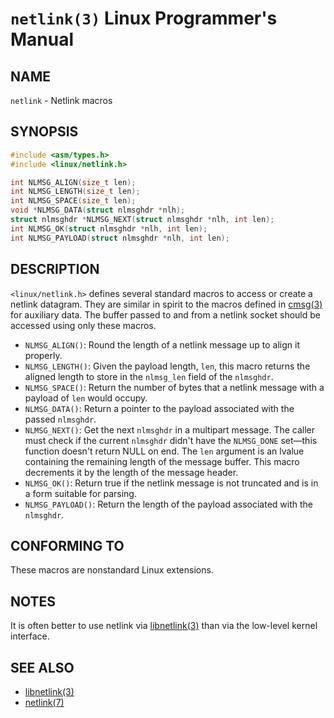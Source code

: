 # `netlink(3)` Linux Programmer's Manual
## NAME
`netlink` - Netlink macros
## SYNOPSIS
```c
#include <asm/types.h>
#include <linux/netlink.h>

int NLMSG_ALIGN(size_t len);
int NLMSG_LENGTH(size_t len);
int NLMSG_SPACE(size_t len);
void *NLMSG_DATA(struct nlmsghdr *nlh);
struct nlmsghdr *NLMSG_NEXT(struct nlmsghdr *nlh, int len);
int NLMSG_OK(struct nlmsghdr *nlh, int len);
int NLMSG_PAYLOAD(struct nlmsghdr *nlh, int len);
```
## DESCRIPTION
`<linux/netlink.h>` defines several standard macros to access or create a netlink datagram. They are similar in spirit to the macros defined in [cmsg(3)](http://man7.org/linux/man-pages/man3/cmsg.3.html) for auxiliary data. The buffer passed to and from a netlink socket should be accessed using only these macros.
- `NLMSG_ALIGN()`: Round the length of a netlink message up to align it properly.
- `NLMSG_LENGTH()`: Given the payload length, `len`, this macro returns the aligned length to store in the `nlmsg_len` field of the `nlmsghdr`.
- `NLMSG_SPACE()`: Return the number of bytes that a netlink message with a payload of `len` would occupy.
- `NLMSG_DATA()`: Return a pointer to the payload associated with the passed `nlmsghdr`.
- `NLMSG_NEXT()`: Get the next `nlmsghdr` in a multipart message. The caller must check if the current `nlmsghdr` didn't have the `NLMSG_DONE` set—this function doesn't return NULL on end. The `len` argument is an lvalue containing the remaining length of the message buffer. This macro decrements it by the length of the message header.
- `NLMSG_OK()`: Return true if the netlink message is not truncated and is in a form suitable for parsing.
- `NLMSG_PAYLOAD()`: Return the length of the payload associated with the `nlmsghdr`.
## CONFORMING TO
These macros are nonstandard Linux extensions.
## NOTES
It is often better to use netlink via [libnetlink(3)](http://man7.org/linux/man-pages/man3/libnetlink.3.html) than via the low-level kernel interface.
## SEE ALSO
- [libnetlink(3)](http://man7.org/linux/man-pages/man3/libnetlink.3.html)
- [netlink(7)](http://man7.org/linux/man-pages/man7/netlink.7.html)
